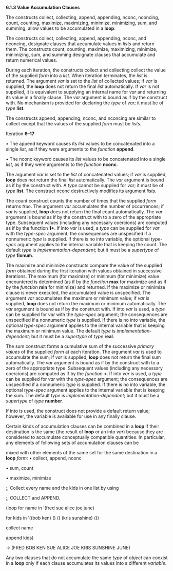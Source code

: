 **6.1.3 Value Accumulation Clauses** 

The constructs collect, collecting, append, appending, nconc, nconcing, count, counting, maximize, maximizing, minimize, minimizing, sum, and summing, allow values to be accumulated in a **loop**. 

The constructs collect, collecting, append, appending, nconc, and nconcing, designate clauses that accumulate values in *lists* and return them. The constructs count, counting, maximize, maximizing, minimize, minimizing, sum, and summing designate clauses that accumulate and return numerical values. 

During each iteration, the constructs collect and collecting collect the value of the supplied *form* into a *list*. When iteration terminates, the *list* is returned. The argument *var* is set to the *list* of collected values; if *var* is supplied, the **loop** does not return the final *list* automatically. If *var* is not supplied, it is equivalent to supplying an internal name for *var* and returning its value in a finally clause. The *var* argument is bound as if by the construct with. No mechanism is provided for declaring the *type* of *var*; it must be of *type* **list**. 

The constructs append, appending, nconc, and nconcing are similar to collect except that the values of the supplied *form* must be *lists*. 

Iteration **6–17**

 

 

*•* The append keyword causes its *list* values to be concatenated into a single *list*, as if they were arguments to the *function* **append**. 

*•* The nconc keyword causes its *list* values to be concatenated into a single *list*, as if they were arguments to the *function* **nconc**. 

The argument *var* is set to the *list* of concatenated values; if *var* is supplied, **loop** does not return the final *list* automatically. The *var* argument is bound as if by the construct with. A *type* cannot be supplied for *var*; it must be of *type* **list**. The construct nconc destructively modifies its argument *lists*. 

The count construct counts the number of times that the supplied *form* returns *true*. The argument *var* accumulates the number of occurrences; if *var* is supplied, **loop** does not return the final count automatically. The *var* argument is bound as if by the construct with to a zero of the appropriate type. Subsequent values (including any necessary coercions) are computed as if by the function **1+**. If into *var* is used, a *type* can be supplied for *var* with the *type-spec* argument; the consequences are unspecified if a nonnumeric *type* is supplied. If there is no into variable, the optional *type-spec* argument applies to the internal variable that is keeping the count. The default *type* is *implementation-dependent*; but it must be a *supertype* of *type* **fixnum**. 

The maximize and minimize constructs compare the value of the supplied *form* obtained during the first iteration with values obtained in successive iterations. The maximum (for maximize) or minimum (for minimize) value encountered is determined (as if by the *function* **max** for maximize and as if by the *function* **min** for minimize) and returned. If the maximize or minimize clause is never executed, the accumulated value is unspecified. The argument *var* accumulates the maximum or minimum value; if *var* is supplied, **loop** does not return the maximum or minimum automatically. The *var* argument is bound as if by the construct with. If into *var* is used, a *type* can be supplied for *var* with the *type-spec* argument; the consequences are unspecified if a nonnumeric *type* is supplied. If there is no into variable, the optional *type-spec* argument applies to the internal variable that is keeping the maximum or minimum value. The default *type* is *implementation-dependent*; but it must be a *supertype* of *type* **real**. 

The sum construct forms a cumulative sum of the successive *primary values* of the supplied *form* at each iteration. The argument *var* is used to accumulate the sum; if *var* is supplied, **loop** does not return the final sum automatically. The *var* argument is bound as if by the construct with to a zero of the appropriate type. Subsequent values (including any necessary coercions) are computed as if by the *function* **+**. If into *var* is used, a *type* can be supplied for *var* with the *type-spec* argument; the consequences are unspecified if a nonnumeric *type* is supplied. If there is no into variable, the optional *type-spec* argument applies to the internal variable that is keeping the sum. The default *type* is *implementation-dependent*; but it must be a *supertype* of *type* **number**. 

If into is used, the construct does not provide a default return value; however, the variable is available for use in any finally clause. 

Certain kinds of accumulation clauses can be combined in a **loop** if their destination is the same (the result of **loop** or an into *var*) because they are considered to accumulate conceptually compatible quantities. In particular, any elements of following sets of accumulation clauses can be 



 

 

mixed with other elements of the same set for the same destination in a **loop** *form*: *•* collect, append, nconc 

*•* sum, count 

*•* maximize, minimize 

;; Collect every name and the kids in one list by using 

;; COLLECT and APPEND. 

(loop for name in ’(fred sue alice joe june) 

for kids in ’((bob ken) () () (kris sunshine) ()) 

collect name 

append kids) 

*→* (FRED BOB KEN SUE ALICE JOE KRIS SUNSHINE JUNE) 

Any two clauses that do not accumulate the same *type* of *object* can coexist in a **loop** only if each clause accumulates its values into a different *variable*. 


